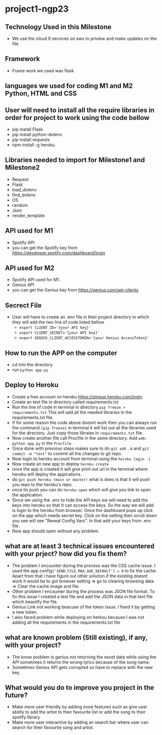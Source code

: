 # project1-ngp23
## Technology Used in this Milestone
  - We use the cloud 9 services on aws to priview and make updates on the file.
## Framework 
  - Frame work we used was flask
## languages we used for coding M1 and M2 Python, HTML and CSS
## User will need to install all the require libraries in order for project to work using the code bellow
  - pip install Flask
  - pip install python-dotenv
  - pip install requests
  - npm install -g heroku
## Libraries needed to import for Milestone1 and Milestone2
  - Request
  - Flask
  - load_dotenv
  - find_dotenv
  - OS
  - random
  - Json
  - render_template
## API used for M1
 - Spotify API
 - you can get the Spotify key from https://developer.spotify.com/dashboard/login
## API used for M2
 - Spotify API used for M1.
 - Genius API
 - you can get the Genius key from https://genius.com/api-clients
## Secrect File
 - User will have to create an .env file in their project directory in which they will add the two line of code listed bellow
      - `export CLIENT_ID='{your API key}'`
      - `export CLIENT_SECRET='{your API key}'`
      - `export GENIUS_CLIENT_ACCESSTOKEN='{your Genius AccessToken}'`
## How to run the APP on the computer
 - cd into the directory
 - run `python app.py`
## Deploy to Heroku
 - Create a free account on heroku https://singup.heroku.com/login
 - Create an text file in directory called requirements.txt
 - Run the line of code in terminal in directory  `pip freeze > requirements.txt`  This will add all the needed libraries in the requirements.txt file.
 - If for some reason the code above doesnt work then you can always run the command `[pip freeze]` in terminal it will list out all the libraries used for the directory. Just copy those libraies in `requirements.txt` file.
 - Now create another file call Procfile in the same directory. Add `web: python app.py` in the `Procfile`.
 - Once done with previous steps makes sure to do `git add -A` and `git commit -m "text"` to commit all the changes to git repo.
 - Now login to heroku account from terminal using the `heroku login -i`
 - Now create an new app to deploy `heroku create`
 - once the app is created it will give print out url in the terminal where heroku will deploy the appications.
 - do `git push heroku (main or master)` what is does is that it will push you repo to the heroku's repo.
 - once its push you can do `heroku open` which will give you link to open the application.
 - Since we using the .env to hide the API keys we will need to add the keys into heroku so that It can access the keys. So the way we will add is login to the heroku from browser. Once the dashboard pops up click on the app which needs secret key. Click on the setting then scroll down you see will see "Reveal Config Vars". In that add your keys from .env file.
 - Now app should open without any problem.
## what are at least 3 technical issues encountered with your prject? how did you fix them?
 - The problem I encounter during the process was the CSS cache issue. I used the app.config`['SEND_FILE_MAX_AGE_DEFAULT'] = 0` to fix the cache. Apart from that I have figure out other solution if the existing doesnt work it would be to got browser setting =>  go to clearing browsing data => Clear the cache image and file.
 - Other problem I encounter during the process was JSON file format. To fix this issue I created a text file and add the JSON data in that text file which beautify the file.
 - Genius Link not working beacuse of the token issue. I fixed it by getting a new token.
 - I also faced problem while deploying on herkou because I was not adding all the requirements in the requirements.txt file 
## what are known problem (Still existing), if any, with your project?
  - The know problem is genius not returning the excet data while using the API sometimes it returns the wrong lyrics because of the song name.
  - Sometimes Genius API gets corrupted so have to replace with the new key.
 ## What would you do to improve you project in the future?
 - Make more user friendly by adding more features such as give user ability to add the artist to their favourite list or add the song to their spotify library.
 - Make more user interactive by adding an search bar where user can search for their favourtie song and artist.
 
 
